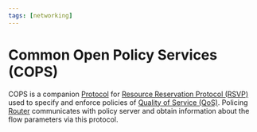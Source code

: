 ```yaml
---
tags: [networking]
---
```


# Common Open Policy Services (COPS)

COPS is a companion [Protocol](202209302229.md) for [Resource Reservation Protocol (RSVP)](202304261306.md)
used to specify and enforce policies of [Quality of Service (QoS)](202209282057.md).
Policing [Router](202207061800.md) communicates with policy server and obtain
information about the flow parameters via this protocol.
